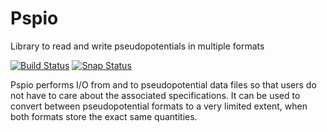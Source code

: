 Pspio
=====

Library to read and write pseudopotentials in multiple formats

[![Build Status](https://travis-ci.org/ElectronicStructureLibrary/pspio.svg?branch=master)](https://travis-ci.org/ElectronicStructureLibrary/pspio)
[![Snap Status](https://build.snapcraft.io/badge/pouillon/pspio.svg)](https://build.snapcraft.io/user/pouillon/pspio)

Pspio performs I/O from and to pseudopotential data files so that users
do not have to care about the associated specifications. It can be used
to convert between pseudopotential formats to a very limited extent,
when both formats store the exact same quantities.

